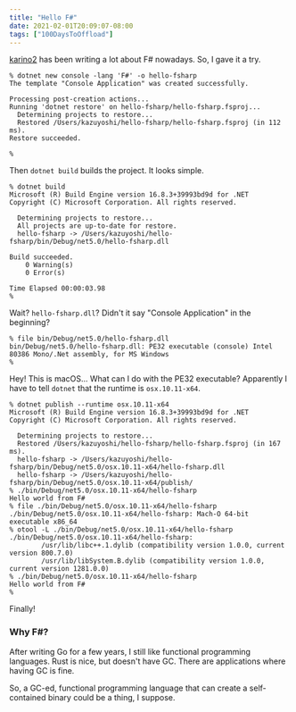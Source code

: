 ```yaml
---
title: "Hello F#"
date: 2021-02-01T20:09:07-08:00
tags: ["100DaysToOffload"]
---
```


[karino2](https://karino2.github.io/) has been writing a lot about F# nowadays. So, I gave it a try.

```
% dotnet new console -lang 'F#' -o hello-fsharp
The template "Console Application" was created successfully.

Processing post-creation actions...
Running 'dotnet restore' on hello-fsharp/hello-fsharp.fsproj...
  Determining projects to restore...
  Restored /Users/kazuyoshi/hello-fsharp/hello-fsharp.fsproj (in 112 ms).
Restore succeeded.

%
```

Then `dotnet build` builds the project. It looks simple.

```
% dotnet build
Microsoft (R) Build Engine version 16.8.3+39993bd9d for .NET
Copyright (C) Microsoft Corporation. All rights reserved.

  Determining projects to restore...
  All projects are up-to-date for restore.
  hello-fsharp -> /Users/kazuyoshi/hello-fsharp/bin/Debug/net5.0/hello-fsharp.dll

Build succeeded.
    0 Warning(s)
    0 Error(s)

Time Elapsed 00:00:03.98
%
```

Wait? `hello-fsharp.dll`? Didn't it say "Console Application" in the beginning?

```
% file bin/Debug/net5.0/hello-fsharp.dll
bin/Debug/net5.0/hello-fsharp.dll: PE32 executable (console) Intel 80386 Mono/.Net assembly, for MS Windows
%
```

Hey! This is macOS... What can I do with the PE32 executable? Apparently I have to tell `dotnet` that the runtime is `osx.10.11-x64`.

```
% dotnet publish --runtime osx.10.11-x64
Microsoft (R) Build Engine version 16.8.3+39993bd9d for .NET
Copyright (C) Microsoft Corporation. All rights reserved.

  Determining projects to restore...
  Restored /Users/kazuyoshi/hello-fsharp/hello-fsharp.fsproj (in 167 ms).
  hello-fsharp -> /Users/kazuyoshi/hello-fsharp/bin/Debug/net5.0/osx.10.11-x64/hello-fsharp.dll
  hello-fsharp -> /Users/kazuyoshi/hello-fsharp/bin/Debug/net5.0/osx.10.11-x64/publish/
% ./bin/Debug/net5.0/osx.10.11-x64/hello-fsharp
Hello world from F#
% file ./bin/Debug/net5.0/osx.10.11-x64/hello-fsharp
./bin/Debug/net5.0/osx.10.11-x64/hello-fsharp: Mach-O 64-bit executable x86_64
% otool -L ./bin/Debug/net5.0/osx.10.11-x64/hello-fsharp
./bin/Debug/net5.0/osx.10.11-x64/hello-fsharp:
        /usr/lib/libc++.1.dylib (compatibility version 1.0.0, current version 800.7.0)
        /usr/lib/libSystem.B.dylib (compatibility version 1.0.0, current version 1281.0.0)
% ./bin/Debug/net5.0/osx.10.11-x64/hello-fsharp
Hello world from F#
%
```

Finally!

### Why F#?

After writing Go for a few years, I still like functional programming languages. Rust is nice, but doesn't have GC. There are applications where having GC is fine.

So, a GC-ed, functional programming language that can create a self-contained binary could be a thing, I suppose.
